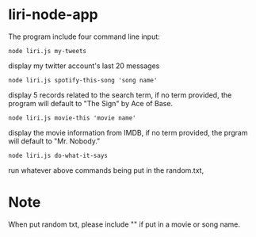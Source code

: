 # liri-node-app


The program include four command line input:

```
node liri.js my-tweets
```
display my twitter account's last 20 messages

```
node liri.js spotify-this-song 'song name'
```
display 5 records related to the search term, if no term provided, the program will default to "The Sign" by Ace of Base.

```
node liri.js movie-this 'movie name'
```
display the movie information from IMDB, if no term provided, the prgram will default to "Mr. Nobody."

```
node liri.js do-what-it-says
```
run whatever above commands being put in the random.txt,



# Note

When put random txt, please include "" if put in a movie or song name. 